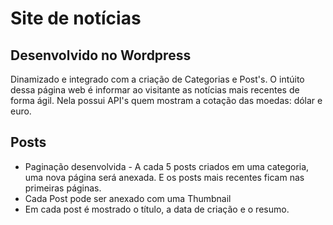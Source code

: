 # Site de notícias 
## Desenvolvido no **Wordpress**
Dinamizado e integrado com a criação de Categorias e Post's. 
O intúito dessa página web é informar ao visitante as notícias mais recentes de forma ágil.
Nela possui API's quem mostram a cotação das moedas: dólar e euro.

## Posts
* Paginação desenvolvida - A cada 5 posts criados em uma categoria, uma nova página será anexada. E
os posts mais recentes ficam nas primeiras páginas.
* Cada Post pode ser anexado com uma Thumbnail
* Em cada post é mostrado o título, a data de criação e o resumo.
